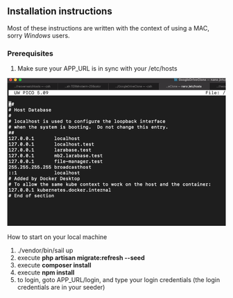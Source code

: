## Installation instructions

Most of these instructions are written with the context of using a MAC,
sorry _Windows_ users.

### Prerequisites
1. Make sure your APP_URL is in sync with your /etc/hosts

![img.png](img.png)

How to start on your local machine
1. ./vendor/bin/sail up
2. execute **php artisan migrate:refresh --seed**
3. execute **composer install**
4. execute **npm install**
5. to login, goto APP_URL/login, and type your login credentials (the login credentials are in your seeder)
